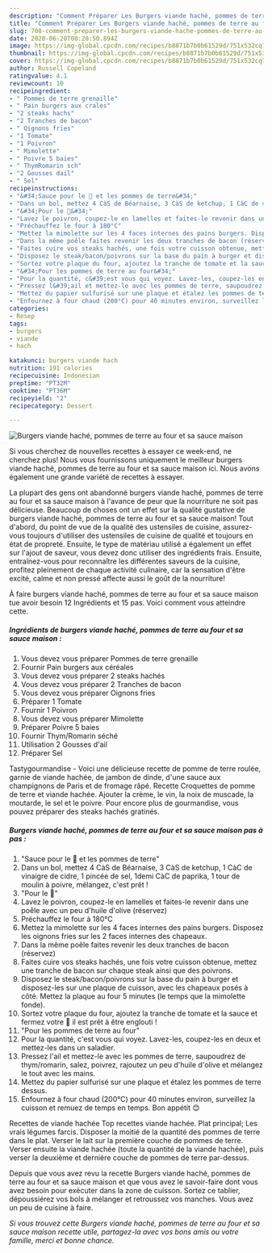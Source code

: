 ```yaml
---
description: "Comment Préparer Les Burgers viande haché, pommes de terre au four et sa sauce maison"
title: "Comment Préparer Les Burgers viande haché, pommes de terre au four et sa sauce maison"
slug: 708-comment-preparer-les-burgers-viande-hache-pommes-de-terre-au-four-et-sa-sauce-maison
date: 2020-06-20T08:20:50.894Z
image: https://img-global.cpcdn.com/recipes/b8871b7b0b61529d/751x532cq70/burgers-viande-hache-pommes-de-terre-au-four-et-sa-sauce-maison-photo-principale-de-la-recette.jpg
thumbnail: https://img-global.cpcdn.com/recipes/b8871b7b0b61529d/751x532cq70/burgers-viande-hache-pommes-de-terre-au-four-et-sa-sauce-maison-photo-principale-de-la-recette.jpg
cover: https://img-global.cpcdn.com/recipes/b8871b7b0b61529d/751x532cq70/burgers-viande-hache-pommes-de-terre-au-four-et-sa-sauce-maison-photo-principale-de-la-recette.jpg
author: Russell Copeland
ratingvalue: 4.1
reviewcount: 10
recipeingredient:
- " Pommes de terre grenaille"
- " Pain burgers aux crales"
- "2 steaks hachs"
- "2 Tranches de bacon"
- " Oignons fries"
- "1 Tomate"
- "1 Poivron"
- " Mimolette"
- " Poivre 5 baies"
- " ThymRomarin sch"
- "2 Gousses dail"
- " Sel"
recipeinstructions:
- "&#34;Sauce pour le 🍔 et les pommes de terre&#34;"
- "Dans un bol, mettez 4 CàS de Béarnaise, 3 CàS de ketchup, 1 CàC de vinaigre de cidre, 1 pincée de sel, 1demi CàC de paprika, 1 tour de moulin à poivre, mélangez, c&#39;est prêt !"
- "&#34;Pour le 🍔&#34;"
- "Lavez le poivron, coupez-le en lamelles et faites-le revenir dans une poêle avec un peu d&#39;huile d&#39;olive (réservez)"
- "Préchauffez le four à 180°C"
- "Mettez la mimolette sur les 4 faces internes des pains burgers. Disposez les oignons fries sur les 2 faces internes des chapeaux."
- "Dans la même poêle faites revenir les deux tranches de bacon (réservez)"
- "Faites cuire vos steaks hachés, une fois votre cuisson obtenue, mettez une tranche de bacon sur chaque steak ainsi que des poivrons."
- "Disposez le steak/bacon/poivrons sur la base du pain à burger et disposez-les sur une plaque de cuisson, avec les chapeaux posés à côté. Mettez la plaque au four 5 minutes (le temps que la mimolette fonde)."
- "Sortez votre plaque du four, ajoutez la tranche de tomate et la sauce et fermez votre 🍔 il est prêt à être englouti !"
- "&#34;Pour les pommes de terre au four&#34;"
- "Pour la quantité, c&#39;est vous qui voyez. Lavez-les, coupez-les en deux et mettez-les dans un saladier."
- "Pressez l&#39;ail et mettez-le avec les pommes de terre, saupoudrez de thym/romarin, salez, poivrez, rajoutez un peu d&#39;huile d&#39;olive et mélangez le tout avec les mains."
- "Mettez du papier sulfurisé sur une plaque et étalez les pommes de terre dessus."
- "Enfournez à four chaud (200°C) pour 40 minutes environ, surveillez la cuisson et remuez de temps en temps. Bon appétit 😊"
categories:
- Resep
tags:
- burgers
- viande
- hach

katakunci: burgers viande hach 
nutrition: 191 calories
recipecuisine: Indonesian
preptime: "PT32M"
cooktime: "PT36M"
recipeyield: "2"
recipecategory: Dessert

---
```



![Burgers viande haché, pommes de terre au four et sa sauce maison](https://img-global.cpcdn.com/recipes/b8871b7b0b61529d/751x532cq70/burgers-viande-hache-pommes-de-terre-au-four-et-sa-sauce-maison-photo-principale-de-la-recette.jpg)

Si vous cherchez de nouvelles recettes à essayer ce week-end, ne cherchez plus! Nous vous fournissons uniquement le meilleur burgers viande haché, pommes de terre au four et sa sauce maison ici. Nous avons également une grande variété de recettes à essayer.

La plupart des gens ont abandonné burgers viande haché, pommes de terre au four et sa sauce maison à l'avance de peur que la nourriture ne soit pas délicieuse. Beaucoup de choses ont un effet sur la qualité gustative de burgers viande haché, pommes de terre au four et sa sauce maison! Tout d'abord, du point de vue de la qualité des ustensiles de cuisine, assurez-vous toujours d'utiliser des ustensiles de cuisine de qualité et toujours en état de propreté. Ensuite, le type de matériau utilisé a également un effet sur l'ajout de saveur, vous devez donc utiliser des ingrédients frais. Ensuite, entraînez-vous pour reconnaître les différentes saveurs de la cuisine, profitez pleinement de chaque activité culinaire, car la sensation d'être excité, calme et non pressé affecte aussi le goût de la nourriture!

<!--inarticleads1-->

À faire burgers viande haché, pommes de terre au four et sa sauce maison tue avoir besoin 12 Ingrédients et 15 pas. Voici comment vous atteindre cette.

##### Ingrédients de burgers viande haché, pommes de terre au four et sa sauce maison :

1. Vous devez vous préparer  Pommes de terre grenaille
1. Fournir  Pain burgers aux céréales
1. Vous devez vous préparer 2 steaks hachés
1. Vous devez vous préparer 2 Tranches de bacon
1. Vous devez vous préparer  Oignons fries
1. Préparer 1 Tomate
1. Fournir 1 Poivron
1. Vous devez vous préparer  Mimolette
1. Préparer  Poivre 5 baies
1. Fournir  Thym/Romarin séché
1. Utilisation 2 Gousses d&#39;ail
1. Préparer  Sel


Tastygourmandise - Voici une délicieuse recette de pomme de terre roulée, garnie de viande hachée, de jambon de dinde, d&#39;une sauce aux champignons de Paris et de fromage râpé. Recette Croquettes de pomme de terre et viande hachée. Ajouter la crème, le vin, la noix de muscade, la moutarde, le sel et le poivre. Pour encore plus de gourmandise, vous pouvez préparer des steaks hachés gratinés. 

<!--inarticleads2-->

##### Burgers viande haché, pommes de terre au four et sa sauce maison pas à pas :

1. &#34;Sauce pour le 🍔 et les pommes de terre&#34;
1. Dans un bol, mettez 4 CàS de Béarnaise, 3 CàS de ketchup, 1 CàC de vinaigre de cidre, 1 pincée de sel, 1demi CàC de paprika, 1 tour de moulin à poivre, mélangez, c&#39;est prêt !
1. &#34;Pour le 🍔&#34;
1. Lavez le poivron, coupez-le en lamelles et faites-le revenir dans une poêle avec un peu d&#39;huile d&#39;olive (réservez)
1. Préchauffez le four à 180°C
1. Mettez la mimolette sur les 4 faces internes des pains burgers. Disposez les oignons fries sur les 2 faces internes des chapeaux.
1. Dans la même poêle faites revenir les deux tranches de bacon (réservez)
1. Faites cuire vos steaks hachés, une fois votre cuisson obtenue, mettez une tranche de bacon sur chaque steak ainsi que des poivrons.
1. Disposez le steak/bacon/poivrons sur la base du pain à burger et disposez-les sur une plaque de cuisson, avec les chapeaux posés à côté. Mettez la plaque au four 5 minutes (le temps que la mimolette fonde).
1. Sortez votre plaque du four, ajoutez la tranche de tomate et la sauce et fermez votre 🍔 il est prêt à être englouti !
1. &#34;Pour les pommes de terre au four&#34;
1. Pour la quantité, c&#39;est vous qui voyez. Lavez-les, coupez-les en deux et mettez-les dans un saladier.
1. Pressez l&#39;ail et mettez-le avec les pommes de terre, saupoudrez de thym/romarin, salez, poivrez, rajoutez un peu d&#39;huile d&#39;olive et mélangez le tout avec les mains.
1. Mettez du papier sulfurisé sur une plaque et étalez les pommes de terre dessus.
1. Enfournez à four chaud (200°C) pour 40 minutes environ, surveillez la cuisson et remuez de temps en temps. Bon appétit 😊


Recettes de viande hachée Top recettes viande hachée. Plat principal; Les vrais légumes farcis. Disposer la moitié de la quantité des pommes de terre dans le plat. Verser le lait sur la première couche de pommes de terre. Verser ensuite la viande hachée (toute la quantité de la viande hachée), puis verser la deuxième et dernière couche de pommes de terre par-dessus. 

<!--inarticleads1-->

<p>
Depuis que vous avez revu la recette Burgers viande haché, pommes de terre au four et sa sauce maison et que vous avez le savoir-faire dont vous avez besoin pour exécuter dans la zone de cuisson. Sortez ce tablier, dépoussiérez vos bols à mélanger et retroussez vos manches. Vous avez un peu de cuisine à faire.
</p>

<p>
<i>Si vous trouvez cette Burgers viande haché, pommes de terre au four et sa sauce maison recette utile, partagez-la avec vos bons amis ou votre famille, merci et bonne chance.</i>
</p>
